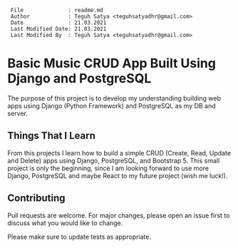 ```
 File              : readme.md
 Author            : Teguh Satya <teguhsatyadhr@gmail.com>
 Date              : 21.03.2021
 Last Modified Date: 21.03.2021
 Last Modified By  : Teguh Satya <teguhsatyadhr@gmail.com>
```
# Basic Music CRUD App Built Using Django and PostgreSQL

The purpose of this project is to develop my understanding building web apps using Django (Python Framework) and PostgreSQL as my DB and server.

## Things That I Learn

From this projects I learn how to build a simple CRUD (Create, Read, Update and Delete) apps using Django, PostgreSQL, and Bootstrap 5. This small project is only the beginning, since I am looking forward to use more Django, PostgreSQL and maybe React to my future project (wish me luck!).

## Contributing
Pull requests are welcome. For major changes, please open an issue first to discuss what you would like to change.

Please make sure to update tests as appropriate.


